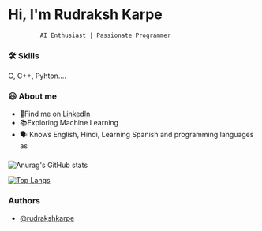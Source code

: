 
# Hi, I'm Rudraksh Karpe

  
             AI Enthusiast | Passionate Programmer


### 🛠 Skills
C, C++, Pyhton....

  
### 😃 About me 
 - 🍳Find me on [LinkedIn](https://awesomeopensource.com/project/elangosundar/awesome-README-templates)
 - 📚Exploring Machine Learning 
 - 🗣 Knows English, Hindi, Learning Spanish and programming languages as

  
### 




![Anurag's GitHub stats](https://github-readme-stats.vercel.app/api?username=rudrakshkarpe&show_icons=true&theme=radical)

[![Top Langs](https://github-readme-stats.vercel.app/api/top-langs/?username=rudrakshkarpe&layout=compact)](https://github.com/rudrakshkarpe/github-readme-stats)
### Authors

- [@rudrakshkarpe](https://www.github.com/rudrakshkarpe)

  